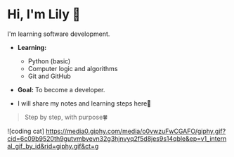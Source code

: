 # Hi, I'm Lily 👋
I'm learning software development.

- **Learning:**  
  - Python (basic)  
  - Computer logic and algorithms  
  - Git and GitHub  

- **Goal:** To become a developer. 
- I will share my notes and learning steps here💪

> Step by step, with purpose🍀

<!---
itslilydev/itslilydev is a ✨ special ✨ repository because its `README.md` (this file) appears on your GitHub profile.
You can click the Preview link to take a look at your changes.
--->




![coding cat]
https://media0.giphy.com/media/o0vwzuFwCGAFO/giphy.gif?cid=6c09b9520th9gutvmbvevn32g3hjnvyq2f5d8jes9s14qble&ep=v1_internal_gif_by_id&rid=giphy.gif&ct=g







